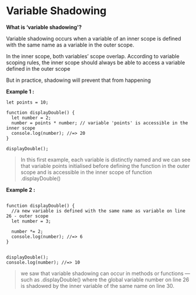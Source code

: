    # Variable Shadowing  

**What is ‘variable shadowing'?**

Variable shadowing occurs when a variable of an inner scope is defined with the same name as a variable in the outer scope. 

In the inner scope, both variables’ scope overlap. According to variable scoping rules, the inner scope should always be able to access a variable defined in the outer scope

But in practice, shadowing will prevent that from happening

**Example 1 :**
```
let points = 10;

function displayDouble() {
  let number = 2;
  number = points * number; // variable 'points' is accessible in the inner scope
  console.log(number); //=> 20
}

displayDouble();
```
>In this first example, each variable is distinctly named and we can see that variable points initialised before defining the function in the outer scope and is accessible in the inner scope of function .displayDouble() 

**Example 2 :** 
```let number = 10;

function displayDouble() {
  //a new variable is defined with the same name as variable on line 26 - outer scope
  let number = 3;

  number *= 2;
  console.log(number); //=> 6
} 


displayDouble();
console.log(number); //=> 10
```

>we saw that variable shadowing can occur in methods or functions —such as .displayDouble() where the global variable number on line 26 is shadowed by the inner variable of the same name on line 30.


